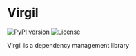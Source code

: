 # Virgil

[![PyPI version](https://badge.fury.io/py/virgil.svg)](https://badge.fury.io/py/virgil)
[![License](https://img.shields.io/badge/License-MIT-blue.svg)](https://github.com/QuicksilverMachine/virgil/blob/master/LICENSE)

Virgil is a dependency management library
